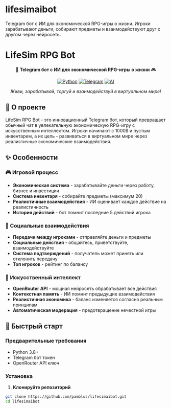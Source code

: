 # lifesimaibot
Telegram бот с ИИ для экономической RPG-игры о жизни. Игроки зарабатывают деньги, собирают предметы и взаимодействуют друг с другом через нейросеть.
# LifeSim RPG Bot

<div align="center">

🤖 **Telegram бот с ИИ для экономической RPG-игры о жизни** 🎮

[![Python](https://img.shields.io/badge/Python-3.8+-blue.svg)](https://www.python.org/)
[![Telegram](https://img.shields.io/badge/Telegram-Bot-blue.svg)](https://core.telegram.org/bots)
[![AI](https://img.shields.io/badge/AI-OpenRouter-green.svg)](https://openrouter.ai/)

*Живи, зарабатывай, торгуй и взаимодействуй в виртуальном мире!*

</div>

## 🎯 О проекте

LifeSim RPG Bot - это инновационный Telegram бот, который превращает обычный чат в увлекательную экономическую RPG-игру с искусственным интеллектом. Игроки начинают с 1000$ и пустым инвентарем, а их цель - развиваться в виртуальном мире через реалистичные экономические взаимодействия.

## ✨ Особенности

### 🎮 Игровой процесс
- **Экономическая система** - зарабатывайте деньги через работу, бизнес и инвестиции
- **Система инвентаря** - собирайте предметы (максимум 20)
- **Реалистичные взаимодействия** - ИИ оценивает каждое действие на реалистичность
- **История действий** - бот помнит последние 5 действий игрока

### 🤝 Социальные взаимодействия
- **Передачи между игроками** - отправляйте деньги и предметы
- **Социальные действия** - общайтесь, приветствуйте, взаимодействуйте
- **Система подтверждений** - получатель может принять или отклонить передачу
- **Топ игроков** - рейтинг по балансу

### 🧠 Искусственный интеллект
- **OpenRouter API** - мощная нейросеть обрабатывает все действия
- **Контекстная память** - ИИ помнит предыдущие взаимодействия
- **Реалистичная экономика** - баланс изменяется согласно реальным принципам
- **Автоматическая модерация** - предотвращение нечестной игры

## 🚀 Быстрый старт

### Предварительные требования
- Python 3.8+
- Telegram бот токен
- OpenRouter API ключ

### Установка

1. **Клонируйте репозиторий**
```bash
git clone https://github.com/pamblus/lifesimaibot.git
cd lifesimaibot
